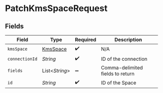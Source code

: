 # PatchKmsSpaceRequest


## Fields

| Field                                       | Type                                        | Required                                    | Description                                 |
| ------------------------------------------- | ------------------------------------------- | ------------------------------------------- | ------------------------------------------- |
| `kmsSpace`                                  | [KmsSpace](../../models/shared/KmsSpace.md) | :heavy_check_mark:                          | N/A                                         |
| `connectionId`                              | *String*                                    | :heavy_check_mark:                          | ID of the connection                        |
| `fields`                                    | List\<*String*>                             | :heavy_minus_sign:                          | Comma-delimited fields to return            |
| `id`                                        | *String*                                    | :heavy_check_mark:                          | ID of the Space                             |